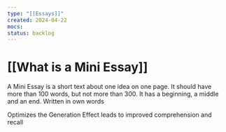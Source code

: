 ```yaml
---
type: "[[Essays]]"
created: 2024-04-22
mocs: 
status: backlog
---
```

# [[What is a Mini Essay]]

A Mini Essay is a short text about one idea on one page. It should have more than 100 words, but not more than 300. It has a beginning, a middle and an end. Written in own words

Optimizes the Generation Effect leads to improved comprehension and recall
